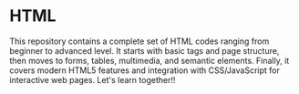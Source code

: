 # HTML
This repository contains a complete set of HTML codes ranging from beginner to advanced level. It starts with basic tags and page structure, then moves to forms, tables, multimedia, and semantic elements. Finally, it covers modern HTML5 features and integration with CSS/JavaScript for interactive web pages. Let's learn together!!
